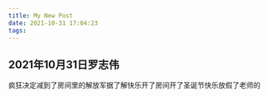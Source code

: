 ```yaml
---
title: My New Post
date: 2021-10-31 17:04:23
tags: 
---
```


##   2021年10月31日罗志伟

疯狂决定减到了房间里的解放军据了解快乐开了房间开了圣诞节快乐放假了老师的
